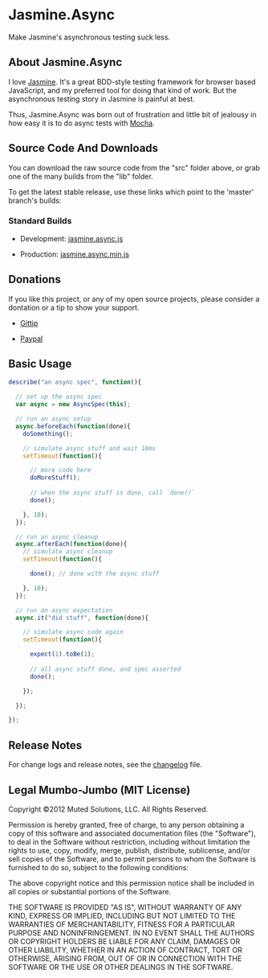 # Jasmine.Async

Make Jasmine's asynchronous testing suck less.

## About Jasmine.Async

I love [Jasmine](http://pivotal.github.com/jasmine/). It's a great BDD-style testing framework
for browser based JavaScript, and my preferred tool for doing
that kind of work. But the asynchronous testing story in Jasmine
is painful at best. 

Thus, Jasmine.Async was born out of frustration and little bit
of jealousy in how easy it is to do async tests with [Mocha](http://mochajs.org/). 

## Source Code And Downloads

You can download the raw source code from the "src" folder above, or grab one of the
many builds from the "lib" folder. 

To get the latest stable release, use these links which point to the 'master' branch's
builds:

### Standard Builds

* Development: [jasmine.async.js](https://raw.github.com/derickbailey/jasmine.async/master/lib/jasmine.async.js)

* Production: [jasmine.async.min.js](https://raw.github.com/derickbailey/jasmine.async/master/lib/jasmine.async.min.js)

## Donations

If you like this project, or any of my open source projects, please consider
a dontation or a tip to show your support.

* [Gittip](https://www.gittip.com/derickbailey/)

* [Paypal](https://www.paypal.com/cgi-bin/webscr?cmd=_s-xclick&hosted_button_id=9UT2HP6W5TLJQ)

## Basic Usage

```js
describe("an async spec", function(){

  // set up the async spec
  var async = new AsyncSpec(this);

  // run an async setup
  async.beforeEach(function(done){
    doSomething();

    // simulate async stuff and wait 10ms
    setTimeout(function(){

      // more code here
      doMoreStuff();
 
      // when the async stuff is done, call `done()`
      done();

    }, 10); 
  });

  // run an async cleanup
  async.afterEach(function(done){
    // simulate async cleanup
    setTimeout(function(){

      done(); // done with the async stuff

    }, 10);
  });

  // run an async expectation
  async.it("did stuff", function(done){

    // simulate async code again
    setTimeout(function(){

      expect(1).toBe(1);
      
      // all async stuff done, and spec asserted
      done();

    });    

  });

});
```

## Release Notes

For change logs and release notes, see the
[changelog](https://github.com/derickbailey/jasmine.async/blob/master/changelog.md) file.

## Legal Mumbo-Jumbo (MIT License)

Copyright &copy;2012 Muted Solutions, LLC. All Rights Reserved.

Permission is hereby granted, free of charge, to any person 
obtaining a copy of this software and associated documentation 
files (the "Software"), to deal in the Software without 
restriction, including without limitation the rights to 
use, copy, modify, merge, publish, distribute, sublicense, 
and/or sell copies of the Software, and to permit persons 
to whom the Software is furnished to do so, subject to the 
following conditions:

The above copyright notice and this permission notice shall be 
included in all copies or substantial portions of the Software.

THE SOFTWARE IS PROVIDED "AS IS", WITHOUT WARRANTY OF ANY KIND, 
EXPRESS OR IMPLIED, INCLUDING BUT NOT LIMITED TO THE WARRANTIES 
OF MERCHANTABILITY, FITNESS FOR A PARTICULAR PURPOSE AND 
NONINFRINGEMENT. IN NO EVENT SHALL THE AUTHORS OR COPYRIGHT 
HOLDERS BE LIABLE FOR ANY CLAIM, DAMAGES OR OTHER LIABILITY, 
WHETHER IN AN ACTION OF CONTRACT, TORT OR OTHERWISE, ARISING 
FROM, OUT OF OR IN CONNECTION WITH THE SOFTWARE OR THE USE OR 
OTHER DEALINGS IN THE SOFTWARE.
